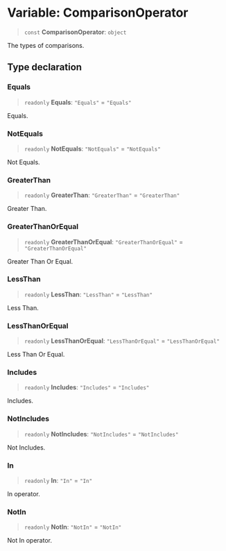 # Variable: ComparisonOperator

> `const` **ComparisonOperator**: `object`

The types of comparisons.

## Type declaration

### Equals

> `readonly` **Equals**: `"Equals"` = `"Equals"`

Equals.

### NotEquals

> `readonly` **NotEquals**: `"NotEquals"` = `"NotEquals"`

Not Equals.

### GreaterThan

> `readonly` **GreaterThan**: `"GreaterThan"` = `"GreaterThan"`

Greater Than.

### GreaterThanOrEqual

> `readonly` **GreaterThanOrEqual**: `"GreaterThanOrEqual"` = `"GreaterThanOrEqual"`

Greater Than Or Equal.

### LessThan

> `readonly` **LessThan**: `"LessThan"` = `"LessThan"`

Less Than.

### LessThanOrEqual

> `readonly` **LessThanOrEqual**: `"LessThanOrEqual"` = `"LessThanOrEqual"`

Less Than Or Equal.

### Includes

> `readonly` **Includes**: `"Includes"` = `"Includes"`

Includes.

### NotIncludes

> `readonly` **NotIncludes**: `"NotIncludes"` = `"NotIncludes"`

Not Includes.

### In

> `readonly` **In**: `"In"` = `"In"`

In operator.

### NotIn

> `readonly` **NotIn**: `"NotIn"` = `"NotIn"`

Not In operator.
